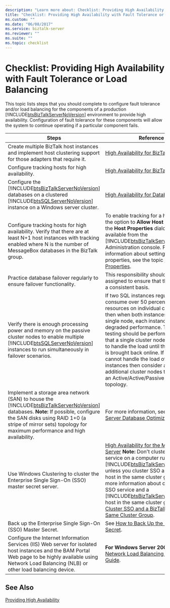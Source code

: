 ```yaml
---
description: "Learn more about: Checklist: Providing High Availability with Fault Tolerance or Load Balancing"
title: "Checklist: Providing High Availability with Fault Tolerance or Load Balancing"
ms.custom: ""
ms.date: "06/08/2017"
ms.service: biztalk-server
ms.reviewer: ""
ms.suite: ""
ms.topic: checklist
---
```

# Checklist: Providing High Availability with Fault Tolerance or Load Balancing
This topic lists steps that you should complete to configure fault tolerance and/or load balancing for the components of a production [!INCLUDE[btsBizTalkServerNoVersion](../includes/btsbiztalkservernoversion-md.md)] environment to provide high availability. Configuration of fault tolerance for these components will allow the system to continue operating if a particular component fails.


|                                                                                                                                               Steps                                                                                                                                                |                                                                                                                                                                                                                                                                                                                                               Reference                                                                                                                                                                                                                                                                                                                                               |
|----------------------------------------------------------------------------------------------------------------------------------------------------------------------------------------------------------------------------------------------------------------------------------------------------|-------------------------------------------------------------------------------------------------------------------------------------------------------------------------------------------------------------------------------------------------------------------------------------------------------------------------------------------------------------------------------------------------------------------------------------------------------------------------------------------------------------------------------------------------------------------------------------------------------------------------------------------------------------------------------------------------------|
|                                                                                          Create multiple BizTalk host instances and implement host clustering support for those adapters that require it.                                                                                          |                                                                                                                                                                                                                                                                                                   [High Availability for BizTalk Hosts](../technical-guides/high-availability-for-biztalk-hosts.md)                                                                                                                                                                                                                                                                                                   |
|                                                                                                                          Configure tracking hosts for high availability.                                                                                                                           |                                                                                                                                                                                                                                                                                                   [High Availability for BizTalk Hosts](../technical-guides/high-availability-for-biztalk-hosts.md)                                                                                                                                                                                                                                                                                                   |
|                             Configure the [!INCLUDE[btsBizTalkServerNoVersion](../includes/btsbiztalkservernoversion-md.md)] databases on a clustered [!INCLUDE[btsSQLServerNoVersion](../includes/btssqlservernoversion-md.md)] instance on a Windows server cluster.                             |                                                                                                                                                                                                                                                                                                       [High Availability for Databases](../technical-guides/high-availability-for-databases.md)                                                                                                                                                                                                                                                                                                       |
|                                                    Configure tracking hosts for high availability. Verify that there are at least N+1 host instances with tracking enabled where N is the number of MessageBox databases in the BizTalk group.                                                     |                                                                                                                          To enable tracking for a host, select the option to **Allow Host Tracking** on the **Host Properties** dialog box available from the [!INCLUDE[btsBizTalkServerNoVersion](../includes/btsbiztalkservernoversion-md.md)] Administration console. For more information about setting host properties, see the topic [Update Host Properties](https://go.microsoft.com/fwlink/?LinkId=154359).                                                                                                                          |
|                                                                                                               Practice database failover regularly to ensure failover functionality.                                                                                                               |                                                                                                                                                                                                                                                                                                  This responsibility should be directly assigned to ensure that this is done on a consistent basis.                                                                                                                                                                                                                                                                                                   |
|                                Verify there is enough processing power and memory on the passive cluster nodes to enable multiple [!INCLUDE[btsSQLServerNoVersion](../includes/btssqlservernoversion-md.md)] instances to run simultaneously in failover scenarios.                                |                                                                                If two SQL instances regularly consume over 50 percent of the resources on individual cluster nodes, then when both instances fail over to a single node, each instance will incur degraded performance. Therefore, testing should be performed to ensure that a single cluster node will be able to handle the load until the failed node is brought back online. If a single node cannot handle the load of both SQL instances then consider adding additional cluster nodes to implement an Active/Active/Passive cluster topology.                                                                                 |
| Implement a storage area network (SAN) to house the [!INCLUDE[btsBizTalkServerNoVersion](../includes/btsbiztalkservernoversion-md.md)] databases. **Note:**  If possible, configure the SAN disks using RAID 1+0 (a stripe of mirror sets) topology for maximum performance and high availability. |                                                                                                                                                                                                                                    For more information, see [BizTalk Server Database Optimization](/biztalk/technical-guides/optimizing-database-performance).                                                                                                                                                                                                                                    |
|                                                                                                    Use Windows Clustering to cluster the Enterprise Single Sign-On (SSO) master secret server.                                                                                                     | [High Availability for the Master Secret Server](../technical-guides/high-availability-for-the-master-secret-server.md) **Note:** Don't cluster the SSO service on a computer running [!INCLUDE[btsBizTalkServerNoVersion](../includes/btsbiztalkservernoversion-md.md)] unless you cluster SSO and a BizTalk host in the same cluster group. For more information about clustering the SSO service and a [!INCLUDE[btsBizTalkServerNoVersion](../includes/btsbiztalkservernoversion-md.md)] host in the same cluster group, see [Cluster SSO and a BizTalk Host in the Same Cluster Group](https://go.microsoft.com/fwlink/?LinkId=154367). |
|                                                                                                                     Back up the Enterprise Single Sign-On (SSO) Master Secret.                                                                                                                     |                                                                                                                                                                                                                                                                               See [How to Back Up the Master Secret](/biztalk/core/how-to-back-up-the-master-secret).                                                                                                                                                                                                                                                                                |
|                                           Configure the Internet Information Services (IIS) Web server for isolated host instances and the BAM Portal Web page to be highly available using Network Load Balancing (NLB) or other load balancing device.                                           |                                                                                                                                                                                                                                                             **For Windows Server 2008**: See [Network Load Balancing Deployment Guide](/previous-versions/windows/it-pro/windows-server-2008-R2-and-2008/cc754833(v=ws.10)).                                                                                                                                                                                                                                                              |

## See Also
[Providing High Availability](../technical-guides/providing-high-availability.md)
